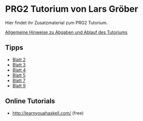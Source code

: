 # PRG2 Tutorium von Lars Gröber

Hier findet ihr Zusatzmaterial zum PRG2 Tutorium.

[Allgemeine Hinweise zu Abgaben und Ablauf des Tutoriums](Hinweise.md)

## Tipps

- [Blatt 2](Tipps/Blatt2.md)
- [Blatt 3](Tipps/Blatt3.md)
- [Blatt 4](Tipps/Blatt4.md)
- [Blatt 5](Tipps/Blatt5.md)
- [Blatt 7](Tipps/Blatt7.md)
- [Blatt 9](Tipps/Blatt9.md)

## Online Tutorials

- http://learnyouahaskell.com/ (free)
